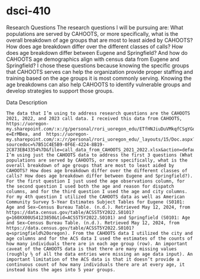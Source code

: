# dsci-410

Research Questions
The research questions I will be pursuing are: What populations are served by CAHOOTS, or more specifically, what is the overall breakdown of age groups that are most to least aided by CAHOOTS? How does age breakdown differ over the different classes of calls? How does age breakdown differ between Eugene and Springfield? And how do CAHOOTS age demographics align with census data from Eugene and Springfield? I chose these questions because knowing the specific groups that CAHOOTS serves can help the organization provide proper staffing and training based on the age groups it is most commonly serving. Knowing the age breakdowns can also help CAHOOTS to identify vulnerable groups and develop strategies to support those groups. 

Data Description

	The data that I’m using to address research questions are the CAHOOTS 2021, 2022, and 2023 call data. I received this data from CAHOOTS, https://uoregon-my.sharepoint.com/:x:/g/personal/rori_uoregon_edu/ETfHNJiuDuVMkqfCSgYGoZcBTJ747eByExJoKZHRSSjTUg?e=ErMBea, and  https://uoregon-my.sharepoint.com/:x:/r/personal/rori_uoregon_edu/_layouts/15/Doc.aspx?sourcedoc=%7B51C4E5B9-0F6E-4224-8B19-2C873EB43354%7D&file=call_data_from_CAHOOTS_2021_2022.xlsx&action=default&mobileredirect=true.  I’m using just the CAHOOTS data to address the first 3 questions (What populations are served by CAHOOTS, or more specifically, what is the overall breakdown of age groups that are most to least aided by CAHOOTS? How does age breakdown differ over the different classes of calls? How does age breakdown differ between Eugene and Springfield?). For the first question I just used the age observations column, for the second question I used both the age and reason for dispatch columns, and for the third question I used the age and city columns. For my 4th question I utilized the CAHOOTS data as well as American Community Survey 5-Year Estimates Subject Tables for Eugene (S0101: Age and Sex—Census Bureau Table. (n.d.). Retrieved May 12, 2024, from https://data.census.gov/table/ACSST5Y2022.S0101?g=160XX00US4123850&tid=ACSST5Y2022.S0101) and Springfield (S0101: Age and Sex—Census Bureau Table. (n.d.). Retrieved May 12, 2024, from https://data.census.gov/table/ACSST5Y2022.S0101?q=springfield%20oregon). From the CAHOOTS data I utilized the city and age columns and for the ACS data I used the estimates of the counts of how many individuals there are in each age group (row). An important caveat of the CAHOOTS data is that there are many missing values (roughly ½ of all the data entries were missing an age data input). An important limitation of the ACS data is that it doesn’t provide a continuous count of how many individuals there are at every age, it instead bins the ages into 5 year groups.

